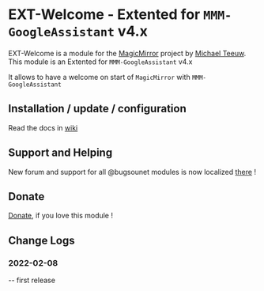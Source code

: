 # EXT-Welcome - Extented for `MMM-GoogleAssistant` v4.x

EXT-Welcome is a module for the [MagicMirror](https://github.com/MichMich/MagicMirror) project by [Michael Teeuw](https://github.com/MichMich).
This module is an Extented for `MMM-GoogleAssistant` v4.x

It allows to have a welcome on start of `MagicMirror` with `MMM-GoogleAssistant`

## Installation / update / configuration

Read the docs in [wiki](https://wiki.bugsounet.fr/EXT-NewPIR)

## Support and Helping
New forum and support for all @bugsounet modules is now localized [there](https://forum.bugsounet.fr) !
 
## Donate
 [Donate](https://www.paypal.com/cgi-bin/webscr?cmd=_s-xclick&hosted_button_id=TTHRH94Y4KL36&source=url), if you love this module !

## Change Logs

### 2022-02-08
   -- first release
